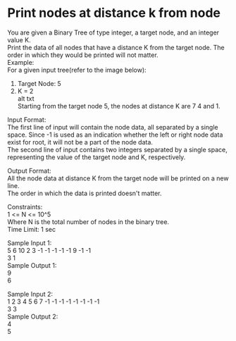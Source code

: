 # Print nodes at distance k from node




You are given a Binary Tree of type integer, a target node, and an integer value K.              
Print the data of all nodes that have a distance K from the target node. The order in which they would be printed will not matter.              
Example:          
For a given input tree(refer to the image below):            
1. Target Node: 5            
2. K = 2            
alt txt          
Starting from the target node 5, the nodes at distance K are 7 4 and 1.

Input Format:          
The first line of input will contain the node data, all separated by a single space. Since -1 is used as an indication whether the left or right node data exist for root, it will not be a part of the node data.            
The second line of input contains two integers separated by a single space, representing the value of the target node and K, respectively.             

Output Format:            
All the node data at distance K from the target node will be printed on a new line.            
The order in which the data is printed doesn't matter.               

Constraints:           
1 <= N <= 10^5           
Where N is the total number of nodes in the binary tree.           
Time Limit: 1 sec              

Sample Input 1:                    
5 6 10 2 3 -1 -1 -1 -1 -1 9 -1 -1            
3 1              
Sample Output 1:          
9          
6           

Sample Input 2:                             
1 2 3 4 5 6 7 -1 -1 -1 -1 -1 -1 -1 -1          
3 3                  
Sample Output 2:           
4              
5            
